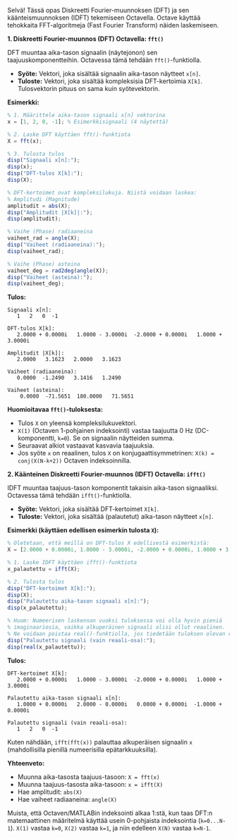 Selvä! Tässä opas Diskreetti Fourier-muunnoksen (DFT) ja sen käänteismuunnoksen (IDFT) tekemiseen Octavella. Octave käyttää tehokkaita FFT-algoritmeja (Fast Fourier Transform) näiden laskemiseen.

**1. Diskreetti Fourier-muunnos (DFT) Octavella: `fft()`**

DFT muuntaa aika-tason signaalin (näytejonon) sen taajuuskomponentteihin. Octavessa tämä tehdään `fft()`-funktiolla.

* **Syöte:** Vektori, joka sisältää signaalin aika-tason näytteet `x[n]`.
* **Tuloste:** Vektori, joka sisältää kompleksisia DFT-kertoimia `X[k]`. Tulosvektorin pituus on sama kuin syötevektorin.

**Esimerkki:**

```octave
% 1. Määrittele aika-tason signaali x[n] vektorina
x = [1, 2, 0, -1]; % Esimerkkisignaali (4 näytettä)

% 2. Laske DFT käyttäen fft()-funktiota
X = fft(x);

% 3. Tulosta tulos
disp("Signaali x[n]:");
disp(x);
disp("DFT-tulos X[k]:");
disp(X);

% DFT-kertoimet ovat kompleksilukuja. Niistä voidaan laskea:
% Amplitudi (Magnitude)
amplitudit = abs(X);
disp("Amplitudit |X[k]|:");
disp(amplitudit);

% Vaihe (Phase) radiaaneina
vaiheet_rad = angle(X);
disp("Vaiheet (radiaaneina):");
disp(vaiheet_rad);

% Vaihe (Phase) asteina
vaiheet_deg = rad2deg(angle(X));
disp("Vaiheet (asteina):");
disp(vaiheet_deg);
```

**Tulos:**

```
Signaali x[n]:
   1   2   0  -1

DFT-tulos X[k]:
   2.0000 + 0.0000i   1.0000 - 3.0000i  -2.0000 + 0.0000i   1.0000 + 3.0000i

Amplitudit |X[k]|:
   2.0000   3.1623   2.0000   3.1623

Vaiheet (radiaaneina):
   0.0000  -1.2490   3.1416   1.2490

Vaiheet (asteina):
    0.0000  -71.5651  180.0000   71.5651
```

**Huomioitavaa `fft()`-tuloksesta:**

* Tulos `X` on yleensä kompleksilukuvektori.
* `X(1)` (Octaven 1-pohjainen indeksointi) vastaa taajuutta 0 Hz (DC-komponentti, `k=0`). Se on signaalin näytteiden summa.
* Seuraavat alkiot vastaavat kasvavia taajuuksia.
* Jos syöte `x` on reaalinen, tulos `X` on konjugaattisymmetrinen: `X(k) = conj(X(N-k+2))` Octaven indeksoinnilla.

**2. Käänteinen Diskreetti Fourier-muunnos (IDFT) Octavella: `ifft()`**

IDFT muuntaa taajuus-tason komponentit takaisin aika-tason signaaliksi. Octavessa tämä tehdään `ifft()`-funktiolla.

* **Syöte:** Vektori, joka sisältää DFT-kertoimet `X[k]`.
* **Tuloste:** Vektori, joka sisältää (palautetut) aika-tason näytteet `x[n]`.

**Esimerkki (käyttäen edellisen esimerkin tulosta `X`):**

```octave
% Oletetaan, että meillä on DFT-tulos X edellisestä esimerkistä:
X = [2.0000 + 0.0000i, 1.0000 - 3.0000i, -2.0000 + 0.0000i, 1.0000 + 3.0000i];

% 1. Laske IDFT käyttäen ifft()-funktiota
x_palautettu = ifft(X);

% 2. Tulosta tulos
disp("DFT-kertoimet X[k]:");
disp(X);
disp("Palautettu aika-tason signaali x[n]:");
disp(x_palautettu);

% Huom: Numeerisen laskennan vuoksi tuloksessa voi olla hyvin pieniä
% imaginaariosia, vaikka alkuperäinen signaali olisi ollut reaalinen.
% Ne voidaan poistaa real()-funktiolla, jos tiedetään tuloksen olevan reaalinen.
disp("Palautettu signaali (vain reaali-osa):");
disp(real(x_palautettu));
```

**Tulos:**

```
DFT-kertoimet X[k]:
   2.0000 + 0.0000i   1.0000 - 3.0000i  -2.0000 + 0.0000i   1.0000 + 3.0000i

Palautettu aika-tason signaali x[n]:
   1.0000 + 0.0000i   2.0000 - 0.0000i   0.0000 + 0.0000i  -1.0000 + 0.0000i

Palautettu signaali (vain reaali-osa):
   1   2   0  -1
```

Kuten nähdään, `ifft(fft(x))` palauttaa alkuperäisen signaalin `x` (mahdollisilla pienillä numeerisilla epätarkkuuksilla).

**Yhteenveto:**

* Muunna aika-tasosta taajuus-tasoon: `X = fft(x)`
* Muunna taajuus-tasosta aika-tasoon: `x = ifft(X)`
* Hae amplitudit: `abs(X)`
* Hae vaiheet radiaaneina: `angle(X)`

Muista, että Octaven/MATLABin indeksointi alkaa 1:stä, kun taas DFT:n matemaattinen määritelmä käyttää usein 0-pohjaista indeksointia (`k=0...N-1`). `X(1)` vastaa `k=0`, `X(2)` vastaa `k=1`, ja niin edelleen `X(N)` vastaa `k=N-1`.